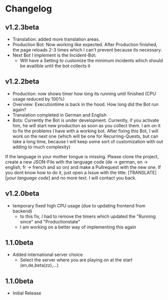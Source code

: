 # Changelog

## v1.2.3beta
* Translation: added more translation areas.
* Production Bot: Now working like expected. After Production finished, the page reloads 2-3 times which I can't prevent because its necessary.
* Next Bot I implement is the Incident-Bot:
	* Will have a Setting to customize the minimum incidents which should be availible until the bot collects it

## v1.2.2beta
* Production: now shows timer how long its running until finished (CPU usage reduced by 100%)
* Overview: Executiontime is back in the hood. How long did the Bot run again?
* Translation completed in German and English
* Bots: Currently the Bot is under development. Currently, if you activate him, he will start new production as soon as you collect them. I am on it to fix the problems I have with a working bot. After fixing this Bot, I will work on the next one (which will be one for Recurring-Quests, but can take a long time, because I will keep some sort of customization with out adding to much complexity)

If the language in your mother tongue is missing. Please clone the project, create a new JSON-File with the language code (de -> german, en -> english, fr -> french and so on) and make a Pullrequest with the new one. If you dont know how to do it, just open a Issue with the title:
[TRANSLATE] [*your language code*]
and no more text.
I will contact you back.

## v1.2.0beta
* temporary fixed high CPU usage (due to updating frontend from backend)
	* to this fix, I had to remove the timers which updated the "Running since" and "Productionstate"
	* I am working on a better way of implementing this again

## 1.1.0beta
* Added international server choice
	* Select the server where you are playing on at the start (en,de,beta(zz),...)
## 1.1.0beta
* Initial Release
